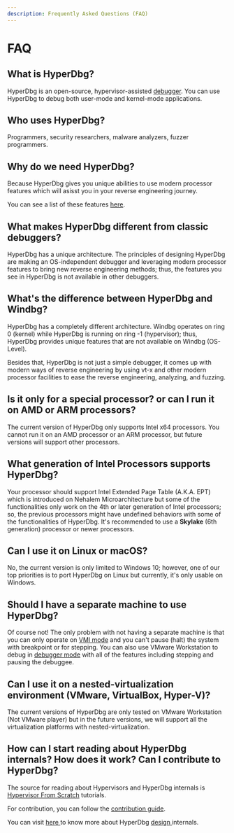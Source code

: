 ```yaml
---
description: Frequently Asked Questions (FAQ)
---
```


# FAQ

## What is HyperDbg?

HyperDbg is an open-source, hypervisor-assisted [debugger](https://en.wikipedia.org/wiki/Debugger). You can use HyperDbg to debug both user-mode and kernel-mode applications.

## Who uses HyperDbg?

Programmers, security researchers, malware analyzers, fuzzer programmers.

## Why do we need HyperDbg?

Because HyperDbg gives you unique abilities to use modern processor features which will asisst you in your reverse engineering journey.

You can see a list of these features [here](https://github.com/HyperDbg/HyperDbg#unique-features).

## What makes HyperDbg different from classic debuggers?

HyperDbg has a unique architecture. The principles of designing HyperDbg are making an OS-independent debugger and leveraging modern processor features to bring new reverse engineering methods; thus, the features you see in HyperDbg is not available in other debuggers.

## What's the difference between HyperDbg and Windbg?

HyperDbg has a completely different architecture. Windbg operates on ring 0 \(kernel\) while HyperDbg is running on ring -1 \(hypervisor\); thus, HyperDbg provides unique features that are not available on Windbg \(OS-Level\). 

Besides that, HyperDbg is not just a simple debugger, it comes up with modern ways of reverse engineering by using vt-x and other modern processor facilities to ease the reverse engineering, analyzing, and fuzzing.

## Is it only for a special processor? or can I run it on AMD or ARM processors?

The current version of HyperDbg only supports Intel x64 processors. You cannot run it on an AMD processor or an ARM processor, but future versions will support other processors.

## What generation of Intel Processors supports HyperDbg?

Your processor should support Intel Extended Page Table \(A.K.A. EPT\) which is introduced on Nehalem Microarchitecture but some of the functionalities only work on the 4th or later generation of Intel processors; so, the previous processors might have undefined behaviors with some of the functionalities of HyperDbg.  It's recommended to use a **Skylake** \(6th generation\) processor or newer processors.

## Can I use it on Linux or macOS?

No, the current version is only limited to Windows 10; however, one of our top priorities is to port HyperDbg on Linux but currently, it's only usable on Windows.

## Should I have a separate machine to use HyperDbg?

Of course not! The only problem with not having a separate machine is that you can only operate on [VMI mode](https://docs.hyperdbg.com/using-hyperdbg/prerequisites/operation-modes#vmi-mode) and you can't pause \(halt\) the system with breakpoint or for stepping. You can also use VMware Workstation to debug in [debugger mode](https://docs.hyperdbg.com/using-hyperdbg/prerequisites/operation-modes#debugger-mode) with all of the features including stepping and pausing the debuggee.

## Can I use it on a nested-virtualization environment \(VMware, VirtualBox, Hyper-V\)?

The current versions of HyperDbg are only tested on VMware Workstation \(Not VMware player\) but in the future versions, we will support all the virtualization platforms with nested-virtualization. 

## How can I start reading about HyperDbg internals? How does it work? Can I contribute to HyperDbg?

The source for reading about Hypervisors and HyperDbg internals is [Hypervisor From Scratch](https://rayanfam.com/tutorials/) tutorials.

For contribution, you can follow the [contribution guide](https://github.com/HyperDbg/HyperDbg/blob/master/CONTRIBUTING.md).

You can visit [here ](https://docs.hyperdbg.com/design)to know more about HyperDbg [design ](https://docs.hyperdbg.com/design)internals.

